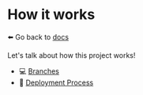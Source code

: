 # How it works

⬅️ Go back to [docs](/docs)

Let's talk about how this project works!

- 💻 [Branches](/docs/contributor/branch.md)
- 🚀 [Deployment Process](/docs/contributor/deployment.md)
